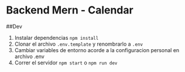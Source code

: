 # Backend Mern - Calendar

##Dev

1. Instalar dependencias `npm install`
2. Clonar el archivo `.env.template` y renombrarlo a `.env`
3. Cambiar variables de entorno acorde a la configuracion personal en archivo .env
4. Correr el servidor `npm start` o `npm run dev`